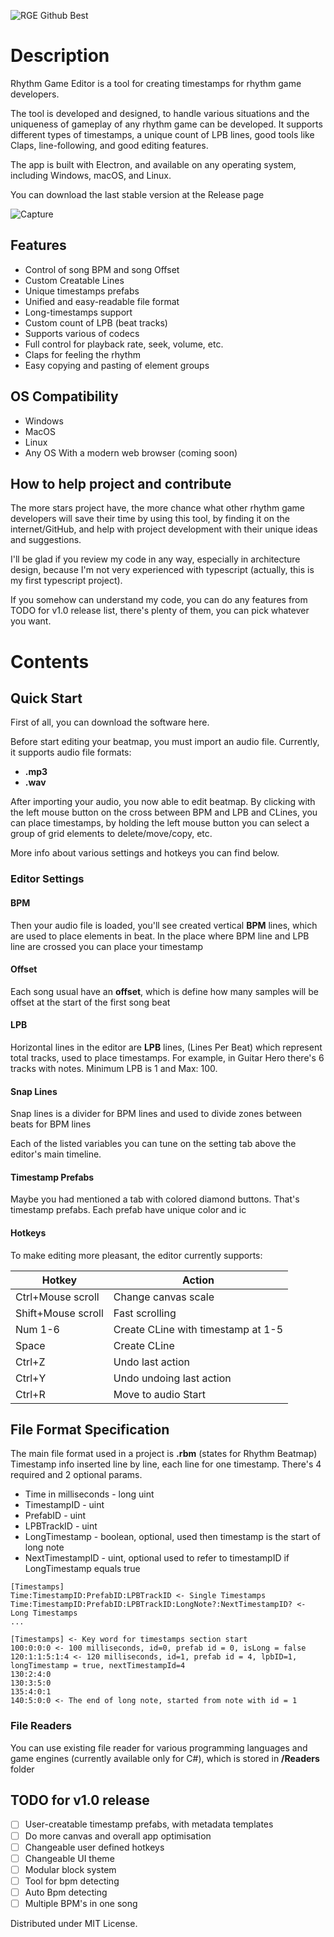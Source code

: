 ![RGE Github Best](https://user-images.githubusercontent.com/46647517/116629762-a7a9b580-a95a-11eb-8b7a-c3e92264b35b.png)

# Description
Rhythm Game Editor is a tool for creating timestamps for rhythm game developers.


The tool is developed and designed, to handle various situations and the uniqueness of gameplay of any rhythm game can be developed. It supports different types of timestamps, a unique count of LPB lines, good tools like Claps, line-following, and good editing features.


The app is built with Electron, and available on any operating system, including Windows, macOS, and Linux.


You can download the last stable version at the Release page

![Capture](https://user-images.githubusercontent.com/46647517/116630699-60bcbf80-a95c-11eb-9054-cf4a957610df.PNG)

## Features
* Control of song BPM and song Offset
* Custom Creatable Lines
* Unique timestamps prefabs
* Unified and easy-readable file format
* Long-timestamps support
* Custom count of LPB (beat tracks)
* Supports various of codecs
* Full control for playback rate, seek, volume, etc.
* Claps for feeling the rhythm
* Easy copying and pasting of element groups

## OS Compatibility
* Windows
* MacOS
* Linux
* Any OS With a modern web browser (coming soon)

## How to help project and contribute
The more stars project have, the more chance what other rhythm game developers will save their time by using this tool, by finding it on the internet/GitHub, and help with 
project development with their unique ideas and suggestions.

I'll be glad if you review my code in any way, especially in architecture design,
because I'm not very experienced with typescript (actually, this is my first typescript project).  

If you somehow can understand my code, you can do any features from TODO for v1.0 release list, there's plenty of them, you can pick whatever you want.

# Contents

## Quick Start
First of all, you can download the software here.


Before start editing your beatmap, you must import an audio file. Currently, it supports audio file formats:
* **.mp3** 
* **.wav** 

After importing your audio, you now able to edit beatmap.
By clicking with the left mouse button on the cross between BPM and LPB and CLines, you can place timestamps, by holding the left mouse button you can select a group of grid elements to delete/move/copy, etc. 

More info about various settings and hotkeys you can find below.

### Editor Settings
#### BPM 
Then your audio file is loaded, you'll see created vertical **BPM** lines, which are used to place elements in beat. In the place where BPM line and LPB line are crossed
you can place your timestamp

#### Offset
Each song usual have an **offset**, which is define how many samples will be offset at the start of the first song beat

#### LPB
Horizontal lines in the editor are **LPB** lines, (Lines Per Beat) which represent total tracks, used to place timestamps. For example, in Guitar Hero there's
6 tracks with notes. Minimum LPB is 1 and Max: 100.

#### Snap Lines
Snap lines is a divider for BPM lines and used to divide zones between beats for BPM lines

Each of the listed variables you can tune on the setting tab above the editor's main timeline.

#### Timestamp Prefabs
Maybe you had mentioned a tab with colored diamond buttons. That's timestamp prefabs. Each prefab have unique color and ic

#### Hotkeys 
To make editing more pleasant, the editor currently supports: 

Hotkey | Action
-------|-------
Ctrl+Mouse scroll | Change canvas scale
Shift+Mouse scroll | Fast scrolling
Num 1-6 | Create CLine with timestamp at 1-5
Space | Create CLine
Ctrl+Z | Undo last action
Ctrl+Y | Undo undoing last action
Ctrl+R | Move to audio Start

## File Format Specification
The main file format used in a project is **.rbm** (states for Rhythm Beatmap)
Timestamp info inserted line by line, each line for one timestamp.
There's 4 required and 2 optional params.
- Time in milliseconds - long uint
- TimestampID - uint
- PrefabID - uint
- LPBTrackID - uint
- LongTimestamp - boolean, optional, used then timestamp is the start of long note
- NextTimestampID - uint, optional used to refer to timestampID if LongTimestamp equals true

```
[Timestamps]
Time:TimestampID:PrefabID:LPBTrackID <- Single Timestamps
Time:TimestampID:PrefabID:LPBTrackID:LongNote?:NextTimestampID? <- Long Timestamps
...

[Timestamps] <- Key word for timestamps section start
100:0:0:0 <- 100 milliseconds, id=0, prefab id = 0, isLong = false
120:1:1:5:1:4 <- 120 milliseconds, id=1, prefab id = 4, lpbID=1, longTimestamp = true, nextTimestampId=4
130:2:4:0
130:3:5:0
135:4:0:1
140:5:0:0 <- The end of long note, started from note with id = 1
```

### File Readers
You can use existing file reader for various programming languages and game engines (currently available only for C#), which is stored in **/Readers** folder

## TODO for v1.0 release
- [ ] User-creatable timestamp prefabs, with metadata templates
- [ ] Do more canvas and overall app optimisation
- [ ] Changeable user defined hotkeys
- [ ] Changeable UI theme 
- [ ] Modular block system
- [ ] Tool for bpm detecting
- [ ] Auto Bpm detecting
- [ ] Multiple BPM's in one song

Distributed under MIT License. 
